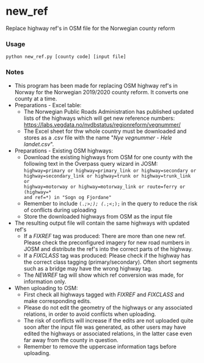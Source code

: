 # new_ref
Replace highway ref's in OSM file for the Norwegian county reform

### Usage ###

<code>python new_ref.py [county code] [input file]</code>


### Notes ###

* This program has been made for replacing OSM highway ref's in Norway for the Norwegian 2019/2020 county reform. It converts one county at a time.
* Preparations - Excel table:
  * The Norwegian Public Roads Administration has published updated lists of the highways which will get new reference numbers: https://labs.vegdata.no/nvdbstatus/regionreform/vegnummer/
  * The Excel sheet for thw whole country must be downloaded and stores as a .csv file with the name "*Nye vegnummer - Hele landet.csv*".
* Preparations - Existing OSM highways:
  * Download the existing highways from OSM for one county with the following text in the Overpass query wizard in JOSM: <code>highway=primary or highway=primary_link or highway=secondary or highway=secondary_link or highway=trunk or highway=trunk_link or highway=motorway or highway=motorway_link or route=ferry or (highway=* and ref=*) in "Sogn og Fjordane"</code>
  * Remember to include <code>(._;>;); (._;<;);</code> in the query to reduce the risk of conflicts during uploading
  * Store the downloaded highways from OSM as the input file
* The resulting output file will contain the same highways with updated ref's
  * If a *FIXREF* tag was produced: There are more than one new ref. Please check the preconfigured imagery for new road numbers in JOSM and distribute the ref's into the correct parts of the highway.
  * If a *FIXCLASS* tag was produced: Please check if the highway has the correct class tagging (primary/secondary). Often short segments such as a bridge may have the wrong highway tag.
  * The *NEWREF* tag will show which ref conversion was made, for information only.
* When uploading to OSM:
  * First check all highways tagged with *FIXREF* and *FIXCLASS* and make corresponding edits.
  * Please do not edit the geometry of the highways or any associated relations, in order to avoid conflicts when uploading.
  * The risk of conflicts will increase if the edits are not uploaded quite soon after the input file was generated, as other users may have edited the highways or associated relations, in the latter case even far away from the county in question.
  * Remember to remove the uppercase information tags before uploading.
